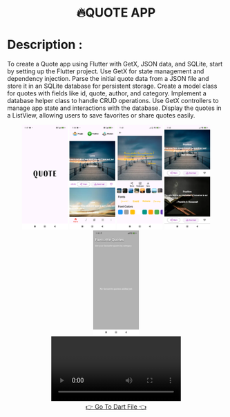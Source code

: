 

</div>
 <h1 align=" center">🔥QUOTE APP
 <h1>Description :</h1>
 <p>
 To create a Quote app using Flutter with GetX, JSON data, and SQLite, start by setting up the Flutter project. Use GetX for state management and dependency injection. Parse the initial quote data from a JSON file and store it in an SQLite database for persistent storage. Create a model class for quotes with fields like id, quote, author, and category. Implement a database helper class to handle CRUD operations. Use GetX controllers to manage app state and interactions with the database. Display the quotes in a ListView, allowing users to save favorites or share quotes easily.
   
 </p>
<div align="center">
  <img src="https://github.com/harshdusane2103/DB_Minier_App/blob/master/sp.png" width=21%,height=35%>
  <img src="https://github.com/harshdusane2103/DB_Minier_App/blob/master/home.png" width=21%,height=35%>
   <img src="https://github.com/harshdusane2103/DB_Minier_App/blob/master/Det.png" width=21%,height=35%>
  <img src="https://github.com/harshdusane2103/DB_Minier_App/blob/master/cat.png" width=21%,height=35%>
   <img src="https://github.com/harshdusane2103/DB_Minier_App/blob/master/cate.png" width=21%,height=35%>
  
  
</div>
<div align="center">
    <video src="https://github.com/user-attachments/assets/c3a77280-dfda-4d8a-a0ea-fc0ebaafdc13">
 
</div>
<div align = "center">
<a  href="https://github.com/harshdusane2103/DB_Minier_App/tree/master/lib">👉 Go To Dart File 👈</a>




</div>





